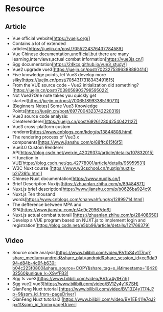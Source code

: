 # Resource

## Article
- Vue official website[https://vuejs.org/]
- Contains a lot of extended articles[https://juejin.cn/post/7055224376437784589]
- Vue Chinese documentation,unofficial,but there are many learning,interviews,actual combat information[https://vue3js.cn/]
- Sgg documentation[https://24kcs.github.io/vue3_study/]
- Vue2 upgrade vue3[https://juejin.cn/post/7023275396388880414]
- Five knowledge points, let Vue3 develop more silky[https://juejin.cn/post/7054317318343491615]
- From the VUE source code - Vue2 initialization did something?[https://juejin.cn/post/7038058903799595022]
- Not Vue3?One note takes you quickly get started[https://juejin.cn/post/7006518993385160711]
- [Beginners Notes] Some Vue3 Knowledge Points[https://juejin.cn/post/6977004323742220319]
- Vue3 source code analysis: Createrenderer[https://juejin.cn/post/6926123042540421127]
- Vue3 cross-platform custom renderer[https://www.cnblogs.com/kdcg/p/13844808.html]
- The rendering process of Vue3.x components[https://www.jianshu.com/p/88ffc615f6f5]
- Vue3.0 Custom Renderer API[https://blog.csdn.net/weixin_42029374/article/details/107832015]
- H function in VUE[https://blog.csdn.net/qq_42778001/article/details/95959531]
- W3C Nuxt course [https://www.w3cschool.cn/nuxtjs/nuxtjs-b2i736fu.html]
- Chinese Nuxt documentation[https://www.nuxtjs.cn/]
- Brief Description Nuxtjs[https://zhuanlan.zhihu.com/p/89484871]
- Nuxt.js brief description[https://www.jianshu.com/p/b0626ba924c9]
- Nuxt.js Ten thousand words[https://www.cnblogs.com/chanwahfung/p/12899714.html]
- The defference between MPA and SPA[https://www.jianshu.com/p/4c9c29967dd6]
- Nuxt.js actual combat tutorail [https://zhuanlan.zhihu.com/p/28408650]
- Develop a VUE program based on NUXT.js to implement login and registration[https://blog.csdn.net/e5bb96/article/details/121766379]
## Video
- Source code analysis[https://www.bilibili.com/video/BV1bS4y1T7ng?share_medium=android&share_plat=android&share_session_id=cc9da994-d84b-4c9f-b630-b04c223f0800&share_source=COPY&share_tag=s_i&timestamp=1642032560&unique_k=X9vfFB3]
- Sgg ts vue3[https://www.bilibili.com/video/BV1ra4y1H7ih]
- Sgg vue2 vue3[https://www.bilibili.com/video/BV1Zy4y1K7SH]
- QianFeng Nuxt tutorial [https://www.bilibili.com/video/BV13Z4y1T74J?p=9&spm_id_from=pageDriver]
- QianFeng Nuxt tutorial2 [https://www.bilibili.com/video/BV1EE411e7qJ?p=11&spm_id_from=pageDriver]